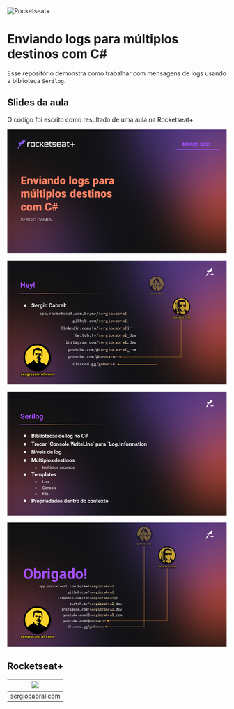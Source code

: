 <img src="https://drive.google.com/uc?id=1XPWLjUo2-j8iGw07ALcxu7oqJ3nkl2Ho" alt="Rocketseat+"/>

# Enviando logs para múltiplos destinos com C#

Esse repositório demonstra como trabalhar com mensagens de logs usando a biblioteca `Serilog`.

## Slides da aula

O código foi escrito como resultado de uma aula na Rocketseat+.

![Slide 1](./_assets/Slide1.PNG)

![Slide 1](./_assets/Slide2.PNG)

![Slide 1](./_assets/Slide3.PNG)

![Slide 1](./_assets/Slide4.PNG)

## Rocketseat+

| [<img src="https://avatars.githubusercontent.com/u/665373?v=4" width="75px;"/>](https://github.com/sergiocabral) |
| :-: |
|[sergiocabral.com](https://sergiocabral.com)|
